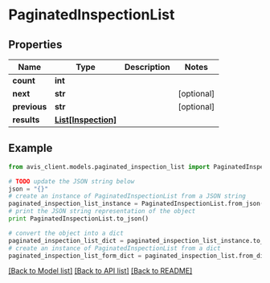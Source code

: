 # PaginatedInspectionList


## Properties

Name | Type | Description | Notes
------------ | ------------- | ------------- | -------------
**count** | **int** |  |
**next** | **str** |  | [optional]
**previous** | **str** |  | [optional]
**results** | [**List[Inspection]**](Inspection.md) |  |

## Example

```python
from avis_client.models.paginated_inspection_list import PaginatedInspectionList

# TODO update the JSON string below
json = "{}"
# create an instance of PaginatedInspectionList from a JSON string
paginated_inspection_list_instance = PaginatedInspectionList.from_json(json)
# print the JSON string representation of the object
print PaginatedInspectionList.to_json()

# convert the object into a dict
paginated_inspection_list_dict = paginated_inspection_list_instance.to_dict()
# create an instance of PaginatedInspectionList from a dict
paginated_inspection_list_form_dict = paginated_inspection_list.from_dict(paginated_inspection_list_dict)
```
[[Back to Model list]](../README.md#documentation-for-models) [[Back to API list]](../README.md#documentation-for-api-endpoints) [[Back to README]](../README.md)
